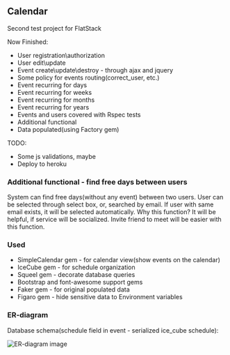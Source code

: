 ## Calendar

Second test project for FlatStack

Now Finished:

- User registration\authorization
- User edit\update
- Event create\update\destroy - through ajax and jquery
- Some policy for events routing(correct_user, etc.)
- Event recurring for days
- Event recurring for weeks
- Event recurring for months
- Event recurring for years
- Events and users covered with Rspec tests
- Additional functional
- Data populated(using Factory gem)

TODO:

- Some js validations, maybe
- Deploy to heroku

### Additional functional - find free days between users

System can find free days(without any event) between two users. User can be selected through select box, or, searched by email. 
If user with same email exists, it will be selected automatically. Why this function? It will be helpful, if service will be socialized.
Invite friend to meet will be easier with this function. 

### Used

- SimpleCalendar gem - for calendar view(show events on the calendar)
- IceCube gem - for schedule organization
- Squeel gem - decorate database queries
- Bootstrap and font-awesome support gems
- Faker gem - for original populated data
- Figaro gem - hide sensitive data to Environment variables

### ER-diagram

Database schema(schedule field in event - serialized ice_cube schedule):

![ER-diagram image](https://res.cloudinary.com/djfhtqjzs/image/upload/v1474139508/Calendar_wgohe6.png)